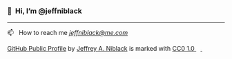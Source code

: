 ### 👋&nbsp;&nbsp;Hi, I’m @jeffniblack

---

<!--- 
👀  I’m interested in ...
- 🌱  I’m currently learning ...
- 💞️  I’m looking to collaborate on ...
--->
📫&nbsp;&nbsp;&nbsp;How to reach me *[jeffniblack@me.com](mailto:jeffniblack@me.com)*


<p xmlns:cc="http://creativecommons.org/ns#" xmlns:dct="http://purl.org/dc/terms/"><a property="dct:title" rel="cc:attributionURL" href="https://github.com/jeffniblack/jeffniblack">GitHub Public Profile</a> by <a rel="cc:attributionURL dct:creator" property="cc:attributionName" href="https://github.com/jeffniblack">Jeffrey A. Niblack</a> is marked with <a href="http://creativecommons.org/publicdomain/zero/1.0?ref=chooser-v1" target="_blank" rel="license noopener noreferrer" style="display:inline-block;">CC0 1.0 <img height="10px" src="https://mirrors.creativecommons.org/presskit/icons/cc.svg?ref=chooser-v1"> <img height="10px" src="https://mirrors.creativecommons.org/presskit/icons/zero.svg?ref=chooser-v1"></a></p>

<!---
jeffniblack/jeffniblack is a ✨ special ✨ repository because its `README.md` (this file) appears on your GitHub profile.
You can click the Preview link to take a look at your changes.
--->

